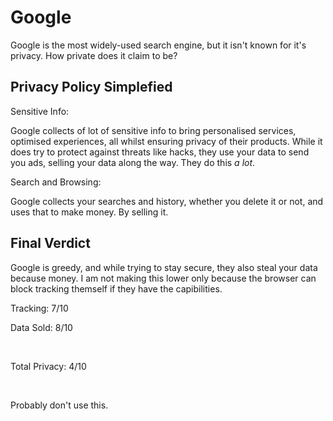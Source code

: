 # Google

Google is the most widely-used search engine, but it isn't known for it's privacy. How private does it claim to be?

## Privacy Policy Simplefied

Sensitive Info: 

  Google collects of lot of sensitive info to bring personalised services, optimised experiences, all whilst ensuring privacy of their products. 
  While it does try to protect against threats like hacks, they use your data to send you ads, selling your data along the way. They do this _a lot_.

Search and Browsing:

  Google collects your searches and history, whether you delete it or not, and uses that to make money. By selling it.

## Final Verdict

Google is greedy, and while trying to stay secure, they also steal your data because money. I am not making this lower only because the browser can block tracking themself if they have the capibilities.

Tracking: 7/10

Data Sold: 8/10

<br/>

Total Privacy: 4/10

<br/>

Probably don't use this.
